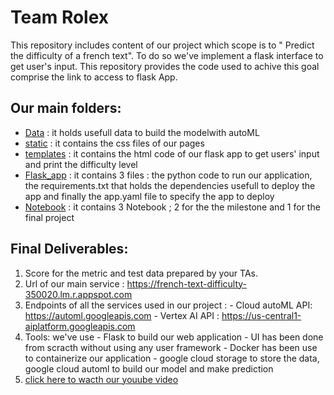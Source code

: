 # Team Rolex

This repository includes content of our project which scope is to  " Predict the difficulty of a french text".
To do so we've implement a flask interface to get user's input. This repository  provides the code used to achive this goal comprise the link to access to flask App.

## Our main folders:

* [Data](https://github.com/Rolex-Github/Team_Rolex_BigScale/tree/main/Data) : it holds usefull data to build the modelwith autoML
* [static](https://github.com/Rolex-Github/Team_Rolex_BigScale/tree/main/static)  : it contains the css files of our pages
* [templates](https://github.com/Rolex-Github/Team_Rolex_BigScale/tree/main/templates) : it contains the html code of our flask app  to get users' input and print the difficulty level 
* [Flask_app](https://github.com/Rolex-Github/Team_Rolex_BigScale/tree/main/Flask_app)  : it contains 3 files : the python code to run our application, the requirements.txt that holds the dependencies usefull to deploy the app and finally the app.yaml file to specify the app to deploy
* [Notebook](https://github.com/Rolex-Github/Team_Rolex_BigScale/tree/main/Notebook) : it contains 3 Notebook ; 2 for the the milestone and 1 for the final project

## Final Deliverables:

1. Score for the metric and test data prepared by your TAs.
2. Url of our main service : https://french-text-difficulty-350020.lm.r.appspot.com
3.  Endpoints of all the services used in our project  :
        - Cloud autoML API:  https://automl.googleapis.com 
        - Vertex AI API : https://us-central1-aiplatform.googleapis.com
4.  Tools: we've use 
        - Flask to build our web application
        - UI has been done from scracth without using any user framework
        - Docker has been use to containerize our application
        - google cloud storage to store the data, google cloud automl to build our model and make prediction
5.  [click here to wacth our youube video](https://www.youtube.com/watch?v=jZB6OaHvPEQ)




